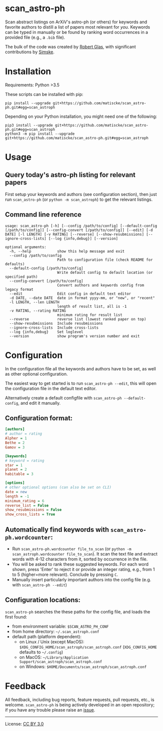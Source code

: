 scan_astro-ph
=============
Scan abstract listings on ArXiV's astro-ph (or others) for keywords and favorite authors to distill a list of papers most relevant for *you*.
Keywords can be typed in manually or be found by ranking word occurrences in a provided file (e.g., a `.bib` file).

The bulk of the code was created by [Robert Glas](https://github.com/rmglas), with significant contributions by [Simske](https://github.com/Simske).

# Installation
Requirements: Python >3.5

These scripts can be installed with pip:
```
pip install --upgrade git+https://github.com/matiscke/scan_astro-ph.git#egg=scan_astroph
```
Depending on your Python installation, you might need one of the following:
```
pip3 install --upgrade git+https://github.com/matiscke/scan_astro-ph.git#egg=scan_astroph
python3 -m pip install --upgrade git+https://github.com/matiscke/scan_astro-ph.git#egg=scan_astroph
```

# Usage
## Query today's astro-ph listing for relevant papers
First setup your keywords and authors (see configuration section),
then just run `scan_astro-ph` (or `python -m scan_astroph`) to get the relevant listings.

## Command line reference
```
usage: scan_astro-ph [-h] [--config /path/to/config] [--default-config [/path/to/config]] [--config-convert [/path/to/config]] [--edit] [-d DATE] [-l LENGTH] [-v RATING] [--reverse] [--show-resubmissions] [--ignore-cross-lists] [--log {info,debug}] [--version]

optional arguments:
  -h, --help            show this help message and exit
  --config /path/to/config
                        Path to configuration file (check README for defaults)
  --default-config [/path/to/config]
                        Write default config to default location (or specified path)
  --config-convert [/path/to/config]
                        Convert authors and keywords config from legacy format
  --edit                Edit config in default text editor
  -d DATE, --date DATE  date in format yyyy-mm, or "new", or "recent"
  -l LENGTH, --len LENGTH
                        length of result list, all is -1
  -v RATING, --rating RATING
                        minimum rating for result list
  --reverse             reverse list (lowest ranked paper on top)
  --show-resubmissions  Include resubmissions
  --ignore-cross-lists  Include cross-lists
  --log {info,debug}    Set loglevel
  --version             show program's version number and exit
```
# Configuration
In the configuration file all the keywords and authors have to be set, as well as other optional configuration.

The easiest way to get started is to run `scan_astro-ph --edit`, this will open the configuration file in the
default text editor.

Alternatively create a default configfile with `scan_astro-ph --default-config`, and edit it manually.

## Configuration format:
```ini
[authors]
# author = rating
Alpher = 1
Bethe = 2
Gamov = 3

[keywords]
# keyword = rating
star = 1
planet = 2
habitable = 3

[options]
# other optional options (can also be set on CLI)
date = new
length = -1
minimum_rating = 6
reverse_list = False
show_resubmissions = False
show_cross_lists = True
```

## Automatically find keywords with `scan_astro-ph.wordcounter`:
- Run `scan_astro-ph.wordcounter file_to_scan` (or `python -m scan_astroph.wordcounter file_to_scan`).
It scan the text file and extract words with 4-12 characters from it, sorted by occurrence in the file.
- You will be asked to rank these suggested keywords. For each word shown, press 'Enter' to reject it or provide an integer rating, e.g., from 1 to 5 (higher=more relevant). Conclude by pressing `C`.
- Manually insert particularly important authors into the config file (e.g. with `scan_astro-ph --edit`)

## Configuration locations:
`scan_astro-ph` searches the these paths for the config file, and loads the first found:
- from environment variable: `$SCAN_ASTRO_PH_CONF`
- from home directory: `~/.scan_astroph.conf`
- default path (platform dependent):
  - on Linux / Unix (except MacOS): `$XDG_CONFIG_HOME/scan_astroph/scan_astroph.conf` (`XDG_CONFIG_HOME` defaults to `~/.config`)
  - on MacOS: `~/Library/Application Support/scan_astroph/scan_astroph.conf`
  - on Windows: `$HOME/Documents/scan_astroph/scan_astroph.conf`

# Feedback
All feedback, including bug reports, feature requests, pull requests, etc., is welcome. `scan_astro-ph` is being actively developed in an open repository; if you have any trouble please raise an [issue](https://github.com/matiscke/scan_astro-ph/issues/new).

---------------------
License: [CC BY 3.0](http://creativecommons.org/licenses/by/3.0/)
